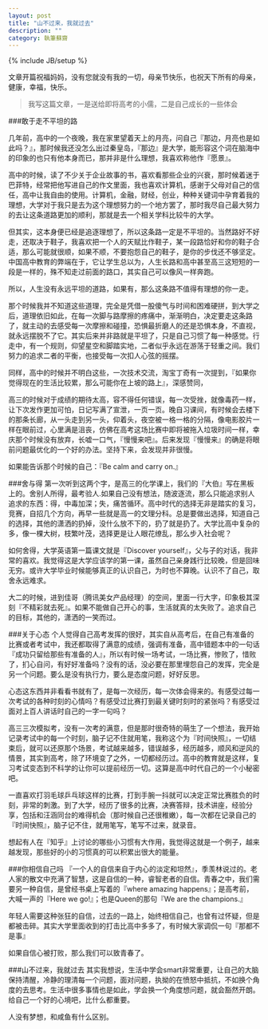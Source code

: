 ```yaml
---
layout: post
title: "山不过来，我就过去"
description: ""
category: 執筆蘇齋
---
```

{% include JB/setup %}

文章开篇祝福妈妈，没有您就没有我的一切，母亲节快乐，也祝天下所有的母亲，健康，幸福，快乐。

>我写这篇文章，一是送给即将高考的小儒，二是自己成长的一些体会

###敢于走不平坦的路

几年前，高中的一个夜晚，我在家里望着天上的月亮，问自己『那边，月亮也是如此吗？』，那时候我还没怎么出过秦皇岛，『那边』是大学，能形容这个词在脑海中的印象的也只有他本身而已，那并非是什么理想，我喜欢称他作『愿景』。

高中的时候，读了不少关于企业故事的书，喜欢看那些企业的兴衰，那时候着迷于巴菲特，经常把他写进自己的作文里面，我也喜欢计算机，感谢于父母对自己的信任，高中让我自由的使用。计算机，金融，财经，创业，种种关键词中孕育着我的理想，大学对于我只是去为这个理想努力的一个地方罢了，那时我尽自己最大努力的去让这条道路更加的顺利，那就是去一个相关学科比较牛的大学。

但其实，这本身便已经是追逐理想了，所以这条路一定是不平坦的。当然路好不好走，还取决于鞋子，我喜欢把一个人的天赋比作鞋子，某一段路恰好和你的鞋子合适，那么可能就很顺，如果不顺，不要抱怨自己的鞋子，是你的步伐还不够坚定。中国高中教育的弊端在于，它让学生总以为，人生长路和高中甚至高三这短短的一段是一样的，殊不知走过前面的路口，其实自己可以像风一样奔跑。

所以，人生没有永远平坦的道路，如果有，那么这条路不值得有理想的你一走。

那个时候我并不知道这些道理，完全是凭借一股傻气与时间和困难硬拼，到大学之后，道理依旧如此，在每一次脚与路摩擦的疼痛中，渐渐明白，决定要走这条路了，就主动的去感受每一次摩擦和碰撞，恐惧最折磨人的还是恐惧本身，不直视，就永远摆脱不了它。其实后来并非路就是平坦了，只是自己习惯了每一种感觉。行走中，有一个规则，仰望星空和脚踏实地，二者似乎永远在游荡于轻重之间。我们努力的追求二者的平衡，也接受每一次扣人心弦的摇摆。

同样，高中的时候并不明白这些，一次技术交流，淘宝丁奇有一次提到，『如果你觉得现在的生活比较累，那么可能你在上坡的路上』，深感赞同，

高三的时候对于成绩的期待太高，容不得任何错误，每一次受挫，就像毒药一样，让下次发作更加可怕，日记写满了宣泄，一页一页。晚自习课间，有时候会去楼下的那条长廊，从一头走到另一头，仰着头，夜空被一格一格的分隔，像电影胶片一样在眼前过，心里满是沮丧，仿佛在高考这场比赛中即将被拖入垃圾时间一样，幸庆那个时候没有放弃，长嘘一口气，『慢慢来吧』。后来发现『慢慢来』的确是将眼前问题最优化的一个好的办法。坚持下来，会发现并非很慢。

如果能告诉那个时候的自己：『Be calm and carry on.』


###舍与得
第一次听到这两个字，是高三的化学课上，我们的『大伯』写在黑板上的。舍别人所得，最考验人.如果自己没有想法，随波逐流，那么只能追求别人追求的东西：得，中毒加深；失，痛苦循环。高中时代的选择无非是踏实的复习，竞赛，自招几个方向，再早一些就是高一的文理分科。总是要做出选择，知道自己的选择，其他的潇洒的扔掉，没什么放不下的，扔了就是扔了。大学比高中复杂的多，像一棵大树，枝繁叶茂，选择更是让人眼花缭乱，那么步入社会呢？

如何舍得，大学英语第一篇课文就是『Discover yourself』，父与子的对话，我非常的喜欢。我觉得这是大学应该学的第一课，虽然自己亲身践行比较晚，但是回味无穷。或许大学毕业时候能够真正的认识自己，为时也不算晚。认识不了自己，取舍永远难求。

大二的时候，进到佳哥（腾讯美女产品经理）的空间，里面一行大字，印象极其深刻『不精彩就去死』。如果不能做自己开心的事，生活就真的太失败了。追求自己的目标，其他的，潇洒的一笑而过。


###关于心态
个人觉得自己高考发挥的很好，其实自从高考后，在自己有准备的比赛或者考试中，我还都取得了满意的成绩，强调有准备，高中错题本中的一句话『成功只留给那些有准备的人』，所以有时候一场考试，一场比赛，惨败了，惜败了，扪心自问，有好好准备吗？没有的话，没必要在那里埋怨自己的发挥，完全是另一个问题。要么是没有执行力，要么是态度问题，好好反思。

心态这东西并非看看书就有了，是每一次经历，每一次体会得来的。有感受过每一次考试的各种时刻的心情吗？有感受过比赛打到最关键时刻时的紧张吗？有感受过面对上百人讲话时自己的一字一句吗？

高三三次模拟考，没有一次考的满意，但是那时很奇特的萌生了一个想法，我开始记录考试中的每一个时刻，脑子记不住就用笔，我称这个为『时间快照』，一切结束后，就可以还原那个场景，考试越来越多，错误越多，经历越多，顺风和逆风的情景，其实到高考，除了环境变了之外，一切都经历过。高中的教育就是这样，复习考试变态到不科学的让你可以提前经历一切。这算是高中时代自己的一个小秘密吧。

一直喜欢打羽毛球乒乓球这样的比赛，打到手腕一抖就可以决定正常比赛胜负的时刻，非常的刺激。到了大学，经历了很多的比赛，决赛答辩，技术讲座，经验分享，包括和汪涵同台的难得机会（那时候自己还很稚嫩），每一次都在记录自己的『时间快照』，脑子记不住，就用笔写，笔写不过来，就录音。

想起有人在『知乎』上讨论的哪些小习惯有大作用，我觉得这就是一个例子，越来越发现，那些好的小的习惯真的可以积累出很大的能量。


###你相信自己吗
『一个人的自信来自于内心的淡定和坦然』，季羡林说过的。老人家的散文中充满了智慧，这是自信的一种，睿智老者的自信。青春之中，我们需要另一种自信，是曾经书桌上写着的『where amazing happens』；是高考前，大喊一声的『Here we go!』；也是Queen的那句『We are the champions.』

年轻人需要这种张狂的自信，过去的一路上，始终相信自己，也曾有过怀疑，但是都被击碎。其实大学里面收到的打击比高中多多了，有时候大家调侃一句『那都不是事』

如果自信心被打败，那么我们可以致青春了。

###山不过来，我就过去
其实我想说，生活中学会smart非常重要，让自己的大脑保持清醒，冷静的理清每一个问题，面对问题，执拗的在愤怒中抵抗，不如换个角度的去思考。生活中很多事情也是如此，学会换一个角度想问题，就会豁然开朗。给自己一个好的心境吧，比什么都重要。

人没有梦想，和咸鱼有什么区别。